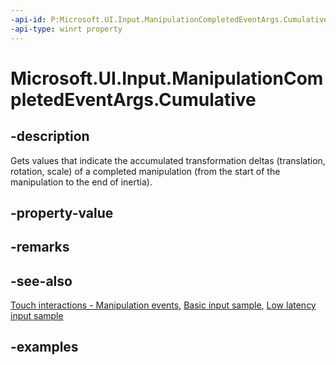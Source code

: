 ```yaml
---
-api-id: P:Microsoft.UI.Input.ManipulationCompletedEventArgs.Cumulative
-api-type: winrt property
---
```


# Microsoft.UI.Input.ManipulationCompletedEventArgs.Cumulative

<!--
public Microsoft.UI.Input.ManipulationDelta Cumulative { get; }
-->

## -description

Gets values that indicate the accumulated transformation deltas (translation, rotation, scale) of a completed manipulation (from the start of the manipulation to the end of inertia).

## -property-value

## -remarks

## -see-also

[Touch interactions - Manipulation events](/windows/uwp/design/input/touch-interactions#manipulation-events), [Basic input sample](https://github.com/microsoft/Windows-universal-samples/tree/main/Samples/BasicInput), [Low latency input sample](https://github.com/microsoft/Windows-universal-samples/tree/main/Samples/LowLatencyInput)

## -examples
